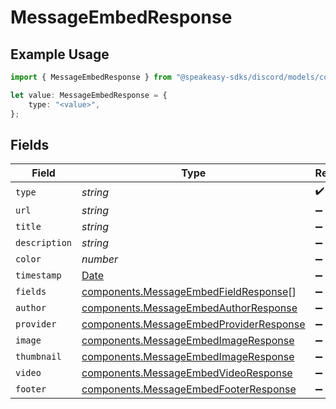 # MessageEmbedResponse

## Example Usage

```typescript
import { MessageEmbedResponse } from "@speakeasy-sdks/discord/models/components";

let value: MessageEmbedResponse = {
    type: "<value>",
};
```

## Fields

| Field                                                                                              | Type                                                                                               | Required                                                                                           | Description                                                                                        |
| -------------------------------------------------------------------------------------------------- | -------------------------------------------------------------------------------------------------- | -------------------------------------------------------------------------------------------------- | -------------------------------------------------------------------------------------------------- |
| `type`                                                                                             | *string*                                                                                           | :heavy_check_mark:                                                                                 | N/A                                                                                                |
| `url`                                                                                              | *string*                                                                                           | :heavy_minus_sign:                                                                                 | N/A                                                                                                |
| `title`                                                                                            | *string*                                                                                           | :heavy_minus_sign:                                                                                 | N/A                                                                                                |
| `description`                                                                                      | *string*                                                                                           | :heavy_minus_sign:                                                                                 | N/A                                                                                                |
| `color`                                                                                            | *number*                                                                                           | :heavy_minus_sign:                                                                                 | N/A                                                                                                |
| `timestamp`                                                                                        | [Date](https://developer.mozilla.org/en-US/docs/Web/JavaScript/Reference/Global_Objects/Date)      | :heavy_minus_sign:                                                                                 | N/A                                                                                                |
| `fields`                                                                                           | [components.MessageEmbedFieldResponse](../../models/components/messageembedfieldresponse.md)[]     | :heavy_minus_sign:                                                                                 | N/A                                                                                                |
| `author`                                                                                           | [components.MessageEmbedAuthorResponse](../../models/components/messageembedauthorresponse.md)     | :heavy_minus_sign:                                                                                 | N/A                                                                                                |
| `provider`                                                                                         | [components.MessageEmbedProviderResponse](../../models/components/messageembedproviderresponse.md) | :heavy_minus_sign:                                                                                 | N/A                                                                                                |
| `image`                                                                                            | [components.MessageEmbedImageResponse](../../models/components/messageembedimageresponse.md)       | :heavy_minus_sign:                                                                                 | N/A                                                                                                |
| `thumbnail`                                                                                        | [components.MessageEmbedImageResponse](../../models/components/messageembedimageresponse.md)       | :heavy_minus_sign:                                                                                 | N/A                                                                                                |
| `video`                                                                                            | [components.MessageEmbedVideoResponse](../../models/components/messageembedvideoresponse.md)       | :heavy_minus_sign:                                                                                 | N/A                                                                                                |
| `footer`                                                                                           | [components.MessageEmbedFooterResponse](../../models/components/messageembedfooterresponse.md)     | :heavy_minus_sign:                                                                                 | N/A                                                                                                |